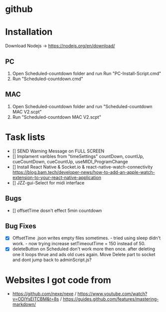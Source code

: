 # github

# Installation
Download Nodejs -> https://nodejs.org/en/download/

## PC
  1. Open Scheduled-countdown folder and run Run "PC-Install-Script.cmd"
  2. Run "Scheduled-countdown.cmd"

## MAC
 1. Open Scheduled-countdown folder and run "Scheduled-countdown MAC V2.scpt"
 2. Run "Scheduled-countdown MAC V2.scpt"



# Task lists
- [] SEND Warning Message on FULL SCREEN
- [] Implament varibles from "timeSettings" countDown, countUp, cueCountDown, cueCountUp, useMIDI_ProgramChange
- [] Install React Native & Socket.io & react-native-watch-connectivity  https://blog.bam.tech/developer-news/how-to-add-an-apple-watch-extension-to-your-react-native-application
- [] JZZ-gui-Select for midi interface


## Bugs
- [] offsetTime dosn't effect 5min countdown

## Bug Fixes
- [X] OffsetTime .json writes empty files sometimes. - tried using sleep didn't work. - now trying increase setTimeoutTime = 150 instead of 50.
- [x] deleteButton on Scheduled don't work more then once. after deleting one it loops thrue and ads old cues again. Move Delete part to socket and dont jump back to adminScript.js?

# Websites I got code from
- https://github.com/nexe/nexe / https://www.youtube.com/watch?v=ODlYsEITCBM&t=8s / https://guides.github.com/features/mastering-markdown/
